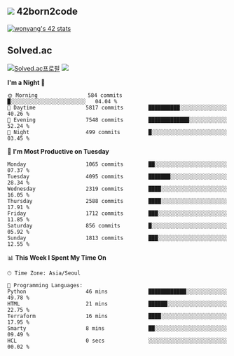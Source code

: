 
## <img src="https://img.shields.io/badge/-000000?style=flat&logo=42&logoColor=white"> 42born2code
<!--[![wonyang's 42 stats](https://badge42.vercel.app/api/v2/cl5nhe5b6007809kydha7ht42/stats?cursusId=21&coalitionId=88)](https://profile.intra.42.fr/users/wonyang)-->

[![wonyang's 42 stats](https://badge.mediaplus.ma/starryblue/wonyang?1337Badge=off&UM6P=off)](https://github.com/oakoudad/badge42)

## Solved.ac
[![Solved.ac프로필](http://mazassumnida.wtf/api/v2/generate_badge?boj=bennyws)](https://solved.ac/bennyws)
<a href="https://solved.ac/bennyws"><img src="http://mazandi.herokuapp.com/api?handle=bennyws&theme=cold"/></a>

<!--START_SECTION:waka-->
**I'm a Night 🦉** 

```text
🌞 Morning                584 commits         █░░░░░░░░░░░░░░░░░░░░░░░░   04.04 % 
🌆 Daytime                5817 commits        ██████████░░░░░░░░░░░░░░░   40.26 % 
🌃 Evening                7548 commits        █████████████░░░░░░░░░░░░   52.24 % 
🌙 Night                  499 commits         █░░░░░░░░░░░░░░░░░░░░░░░░   03.45 % 
```
📅 **I'm Most Productive on Tuesday** 

```text
Monday                   1065 commits        ██░░░░░░░░░░░░░░░░░░░░░░░   07.37 % 
Tuesday                  4095 commits        ███████░░░░░░░░░░░░░░░░░░   28.34 % 
Wednesday                2319 commits        ████░░░░░░░░░░░░░░░░░░░░░   16.05 % 
Thursday                 2588 commits        ████░░░░░░░░░░░░░░░░░░░░░   17.91 % 
Friday                   1712 commits        ███░░░░░░░░░░░░░░░░░░░░░░   11.85 % 
Saturday                 856 commits         █░░░░░░░░░░░░░░░░░░░░░░░░   05.92 % 
Sunday                   1813 commits        ███░░░░░░░░░░░░░░░░░░░░░░   12.55 % 
```


📊 **This Week I Spent My Time On** 

```text
🕑︎ Time Zone: Asia/Seoul

💬 Programming Languages: 
Python                   46 mins             ████████████░░░░░░░░░░░░░   49.78 % 
HTML                     21 mins             ██████░░░░░░░░░░░░░░░░░░░   22.75 % 
Terraform                16 mins             ████░░░░░░░░░░░░░░░░░░░░░   17.95 % 
Smarty                   8 mins              ██░░░░░░░░░░░░░░░░░░░░░░░   09.49 % 
HCL                      0 secs              ░░░░░░░░░░░░░░░░░░░░░░░░░   00.02 % 
```


<!--END_SECTION:waka-->
